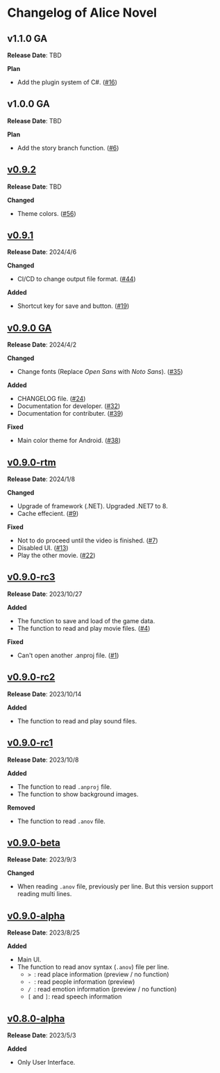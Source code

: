 # Changelog of Alice Novel

## v1.1.0 GA
**Release Date**: TBD

**Plan**
- Add the plugin system of C#. ([#16](https://github.com/Lemon73-Computing/Alice_Novel/issues/16))

## v1.0.0 GA
**Release Date**: TBD

**Plan**
- Add the story branch function. ([#6](https://github.com/Lemon73-Computing/Alice_Novel/issues/6))

## [v0.9.2](https://github.com/Lemon73-Computing/Alice_Novel/releases/tag/v0.9.2)
**Release Date**: TBD

**Changed**
- Theme colors. ([#56](https://github.com/Lemon73-Computing/Alice_Novel/issues/56))

## [v0.9.1](https://github.com/Lemon73-Computing/Alice_Novel/releases/tag/v0.9.1)
**Release Date**: 2024/4/6

**Changed**
- CI/CD to change output file format. ([#44](https://github.com/Lemon73-Computing/Alice_Novel/issues/44))

**Added**
- Shortcut key for save and button. ([#19](https://github.com/Lemon73-Computing/Alice_Novel/issues/19))

## [v0.9.0 GA](https://github.com/Lemon73-Computing/Alice_Novel/releases/tag/v0.9.0)
**Release Date**: 2024/4/2

**Changed**
- Change fonts (Replace _Open Sans_ with _Noto Sans_). ([#35](https://github.com/Lemon73-Computing/Alice_Novel/issues/35))

**Added**
- CHANGELOG file. ([#24](https://github.com/Lemon73-Computing/Alice_Novel/issues/24))
- Documentation for developer. ([#32](https://github.com/Lemon73-Computing/Alice_Novel/issues/32))
- Documentation for contributer. ([#39](https://github.com/Lemon73-Computing/Alice_Novel/issues/39))

**Fixed**
- Main color theme for Android. ([#38](https://github.com/Lemon73-Computing/Alice_Novel/issues/38))

## [v0.9.0-rtm](https://github.com/Lemon73-Computing/Alice_Novel/releases/tag/v0.9.0-rtm)
**Release Date**: 2024/1/8

**Changed**
- Upgrade of framework (.NET). Upgraded .NET7 to 8.
- Cache effecient. ([#9](https://github.com/Lemon73-Computing/Alice_Novel/issues/9))

**Fixed**
- Not to do proceed until the video is finished. ([#7](https://github.com/Lemon73-Computing/Alice_Novel/issues/7))
- Disabled UI. ([#13](https://github.com/Lemon73-Computing/Alice_Novel/issues/13))
- Play the other movie. ([#22](https://github.com/Lemon73-Computing/Alice_Novel/issues/22))

## [v0.9.0-rc3](https://github.com/Lemon73-Computing/Alice_Novel/releases/tag/v0.9.0-rc3)
**Release Date**: 2023/10/27

**Added**
- The function to save and load of the game data.
- The function to read and play movie files. ([#4](https://github.com/Lemon73-Computing/Alice_Novel/issues/4))

**Fixed**
- Can't open another .anproj file. ([#1](https://github.com/Lemon73-Computing/Alice_Novel/issues/1))

## [v0.9.0-rc2](https://github.com/Lemon73-Computing/Alice_Novel/releases/tag/v0.9.0-rc2)
**Release Date**: 2023/10/14

**Added**
- The function to read and play sound files.

## [v0.9.0-rc1](https://github.com/Lemon73-Computing/Alice_Novel/releases/tag/v0.9.0-rc1)
**Release Date**: 2023/10/8

**Added**
- The function to read `.anproj` file.
- The function to show background images.

**Removed**
- The function to read `.anov` file.

## [v0.9.0-beta](https://github.com/Lemon73-Computing/Alice_Novel/releases/tag/v0.9.0-beta)
**Release Date**: 2023/9/3

**Changed**
- When reading `.anov` file, previously per line. But this version support reading multi lines.

## [v0.9.0-alpha](https://github.com/Lemon73-Computing/Alice_Novel/releases/tag/v0.9.0-alpha)
**Release Date**: 2023/8/25

**Added**
- Main UI.
- The function to read anov syntax (`.anov`) file per line.
  - `> `: read place information (preview / no function)
  - `- `: read people information (preview)
  - `/ `: read emotion information (preview / no function)
  - `[` and `]`: read speech information

## [v0.8.0-alpha](https://github.com/Lemon73-Computing/Alice_Novel/releases/tag/v0.8.0-alpha)
**Release Date**: 2023/5/3

**Added**
- Only User Interface.
